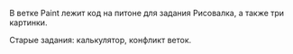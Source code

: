 В ветке Paint лежит код на питоне для задания Рисовалка, а также три картинки.

Старые задания: калькулятор, конфликт веток.
